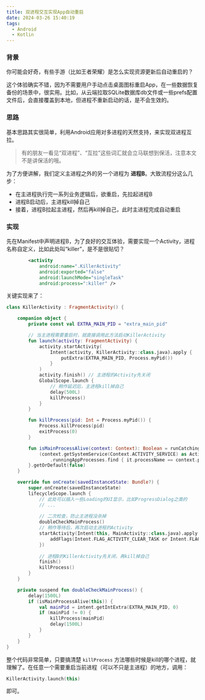 ```yaml
---
title: 双进程交互实现App自动重启
date: 2024-03-26 15:40:19
tags:
  - Android
  - Kotlin
---
```


### 背景

你可能会好奇，有些手游（比如王者荣耀）是怎么实现资源更新后自动重启的？

这个体验确实不错，因为不需要用户手动点击桌面图标重启App，在一些数据恢复备份的场景中，很实用。比如，从云端拉取SQLite数据库db文件或一些prefs配置文件后，会直接覆盖到本地，但进程不重新启动的话，是不会生效的。

### 思路

基本思路其实很简单，利用Android应用对多进程的天然支持，来实现双进程互拉。

> 有的朋友一看见“双进程”、“互拉”这些词汇就会立马联想到保活，注意本文不是讲保活的哦。

为了方便讲解，我们定义主进程之外的另一个进程为 **进程B**。大致流程分这么几步：

- 在主进程执行完一系列业务逻辑后，欲重启，先拉起进程B
- 进程B启动后，主进程kill掉自己
- 接着，进程B拉起主进程，然后再kill掉自己，此时主进程完成自动重启

### 实现

先在Manifest中声明进程B，为了良好的交互体验，需要实现一个Activity，进程名称自定义，比如此处叫“killer”，是不是很贴切？

```xml
        <activity
            android:name=".KillerActivity"
            android:exported="false"
            android:launchMode="singleTask"
            android:process=":killer" />
```

关键实现来了：

```kotlin
class KillerActivity : FragmentActivity() {

    companion object {
        private const val EXTRA_MAIN_PID = "extra_main_pid"

        // 当主进程需要重启时，就直接调用此方法启动KillerActivity
        fun launch(activity: FragmentActivity) {
            activity.startActivity(
                Intent(activity, KillerActivity::class.java).apply {
                    putExtra(EXTRA_MAIN_PID, Process.myPid())
                }
            )
            activity.finish() // 主进程的Activity先关闭
            GlobalScope.launch {
                // 稍作延迟后，主进程kill掉自己
                delay(500L)
                killProcess()
            }
        }

        fun killProcess(pid: Int = Process.myPid()) {
            Process.killProcess(pid)
            exitProcess(0)
        }

        fun isMainProcessAlive(context: Context): Boolean = runCatching {
            (context.getSystemService(Context.ACTIVITY_SERVICE) as ActivityManager)
                .runningAppProcesses.find { it.processName == context.packageName } != null
        }.getOrDefault(false)
    }

    override fun onCreate(savedInstanceState: Bundle?) {
        super.onCreate(savedInstanceState)
        lifecycleScope.launch {
            // 此处可以插入一些Loading的UI显示，比如ProgressDialog之类的
            // ...
            
            // 二次检查，防止主进程没杀掉
            doubleCheckMainProcess()
            // 稍作等待后，再次启动主进程的Activity
            startActivity(Intent(this, MainActivity::class.java).apply {
                addFlags(Intent.FLAG_ACTIVITY_CLEAR_TASK or Intent.FLAG_ACTIVITY_NEW_TASK)
            })
            
            // 进程B的KillerActivity先关闭，再kill掉自己
            finish()
            killProcess()
        }
    }

    private suspend fun doubleCheckMainProcess() {
        delay(1500L)
        if (isMainProcessAlive(this)) {
            val mainPid = intent.getIntExtra(EXTRA_MAIN_PID, 0)
            if (mainPid != 0) {
                killProcess(mainPid)
                delay(1500L)
            }
        }
    }
}
```

整个代码非常简单，只要搞清楚 `killProcess` 方法哪些时候是kill的哪个进程，就理解了。在任意一个需要重启当前进程（可以不只是主进程）的地方，调用：

```kotlin
KillerActivity.launch(this)
```

即可。
